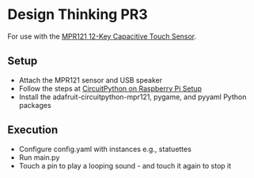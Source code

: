 # Design Thinking PR3

For use with the [MPR121 12-Key Capacitive Touch Sensor][2].

## Setup

- Attach the MPR121 sensor and USB speaker
- Follow the steps at [CircuitPython on Raspberry Pi Setup][1]
- Install the adafruit-circuitpython-mpr121, pygame, and pyyaml Python packages

## Execution

- Configure config.yaml with instances e.g., statuettes
- Run main.py
- Touch a pin to play a looping sound - and touch it again to stop it

[1]: https://learn.adafruit.com/circuitpython-on-raspberrypi-linux/installing-circuitpython-on-raspberry-pi
[2]: https://learn.adafruit.com/adafruit-mpr121-12-key-capacitive-touch-sensor-breakout-tutorial/python-circuitpython